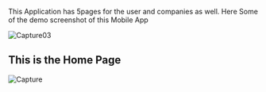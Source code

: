 This Application has 5pages for the user and companies as well. Here Some of the demo screenshot of this Mobile App

![Capture03](https://github.com/Saaaaakibhai/Offer-Lagbe/assets/69164727/f99ba9bf-cb85-4ff8-bcc5-5f5040949443)

## This is the Home Page 
![Capture](https://github.com/Saaaaakibhai/Offer-Lagbe/assets/69164727/be2ff6f7-15a9-498e-a147-07de2e9f7ea4)
